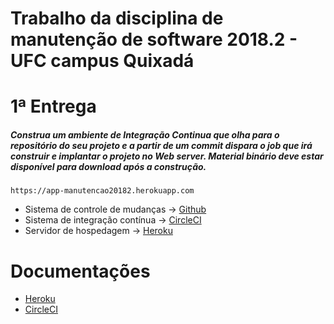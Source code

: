 # Trabalho da disciplina de manutenção de software 2018.2 - UFC campus Quixadá

# 1ª Entrega
##### Construa um ambiente de Integração Continua que olha para o repositório do seu projeto e a partir de um commit dispara o job que irá construir e implantar o projeto no Web server. Material binário deve estar disponível para download após a construção.

```
https://app-manutencao20182.herokuapp.com
```

* Sistema de controle de mudanças -> [Github](https://github.com)
* Sistema de integração contínua -> [CircleCI](https://circleci.com/)
* Servidor de hospedagem -> [Heroku](https://www.heroku.com)


# Documentações

* [Heroku](https://devcenter.heroku.com/)
* [CircleCI](https://circleci.com/docs/)